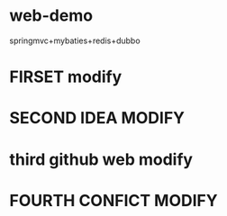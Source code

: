 # web-demo
springmvc+mybaties+redis+dubbo
# FIRSET modify
# SECOND IDEA MODIFY
# third github web modify
# FOURTH CONFICT MODIFY